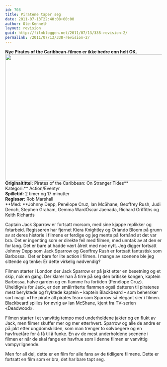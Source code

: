 ```yaml
---
id: 708
title: Piratene taper seg
date: 2011-07-13T22:40:08+00:00
author: Ole-Kenneth
layout: revision
guid: http://filmbloggen.net/2011/07/13/338-revision-2/
permalink: /2011/07/13/338-revision-2/
---
```

**Nye Pirates of the Caribbean-filmen er ikke bedre enn helt OK.**  
[<img class="alignnone size-medium wp-image-340" src="http://filmbloggen.webalive.no/files/2011/05/pirates-of-the-caribbean.jpg?w=300" alt="" width="608" height="405" />](http://filmbloggen.webalive.no/files/2011/05/pirates-of-the-caribbean.jpg)  
**Originaltittel:** Pirates of the Caribbean: On Stranger Tides**  
Kategori:** Action/Eventyr  
**Spilletid:** 2 timer og 17 minutter  
**Regissør:** Rob Marshall  
**Med: **Johnny Depp, Penélope Cruz, Ian McShane, Geoffrey Rush, Judi Dench, Stephen Graham, Gemma WardÓscar Jaenada, Richard Griffiths og Keith Richards

Captain Jack Sparrow er fortsatt morsom, med sine kjappe replikker og fotarbeid. Regissøren har fjernet Kiera Knightley og Orlando Bloom på grunn av at deres historie i filmene er ferdige og jeg mente på forhånd at det var bra. Det er ingenting som er direkte feil med filmen, med unntak av at den er for lang. Det er bare at hadde vært ålreit med noe nytt. Jeg digger fortsatt Johnny Depp som Jack Sparrow og Geoffrey Rush er fortsatt fantastisk som Barbossa.  Det er bare for lite action i filmen. I mange av scenene ble jeg sittende og tenke: Er dette virkelig nødvendig?

Filmen starter i London der Jack Sparrow er på jakt etter en besetning og et skip, nok en gang. Der klarer han å tirre på seg den britiske kongen, kaptein Barbossa, halve garden og en flamme fra fortiden (Penélope Cruz).  Uheldigvis for Jack, er den småirriterte flammen også datteren til piratenes mest beryktede og fryktede kaptein &#8211; kaptein Blackbeard &#8211; som behersker sort magi. &laquo;The pirate all pirates fear&raquo; som Sparrow så elegant sier i filmen. Blackbeard spilles for øvrig av Ian McShane, kjent fra TV-serien &laquo;Deadwood&raquo;.

Filmen starter i et vanvittig tempo med underholdene jakter og en flukt av Jack, men filmer skuffer mer og mer etterhvert. Sparrow og alle de andre er på jakt etter ungdomskilden, som man trenger to sølvbegere og en havfruetåre for å få til å funke. En av de mest underholdene scenene i filmen er når de skal fange en havfrue som i denne filmen er vanvittig vampyrlignende.

Men for all del, dette er en film for alle fans av de tidligere filmene. Dette er fortsatt en film som er bra, det har bare tapt seg.